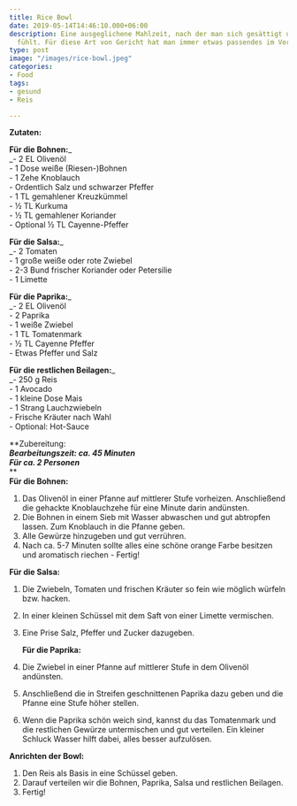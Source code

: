 ```yaml
---
title: Rice Bowl
date: 2019-05-14T14:46:10.000+06:00
description: Eine ausgeglichene Mahlzeit, nach der man sich gesättigt und voller Energie
  fühlt. Für diese Art von Gericht hat man immer etwas passendes im Vorratsschrank.
type: post
image: "/images/rice-bowl.jpeg"
categories:
- Food
tags:
- gesund
- Reis

---
```

**Zutaten:**

**Für die Bohnen:**_  
_- 2 EL Olivenöl  
\- 1 Dose weiße (Riesen-)Bohnen  
\- 1 Zehe Knoblauch  
\- Ordentlich Salz und schwarzer Pfeffer  
\- 1 TL gemahlener Kreuzkümmel  
\- ½ TL Kurkuma  
\- ½ TL gemahlener Koriander  
\- Optional ½ TL Cayenne-Pfeffer

**Für die Salsa:**_  
_- 2 Tomaten  
\- 1 große weiße oder rote Zwiebel  
\- 2-3 Bund frischer Koriander oder Petersilie  
\- 1 Limette

**Für die Paprika:**_  
_- 2 EL Olivenöl  
\- 2 Paprika  
\- 1 weiße Zwiebel  
\- 1 TL Tomatenmark  
\- ½ TL Cayenne Pfeffer  
\- Etwas Pfeffer und Salz

**Für die restlichen Beilagen:**_  
_- 250 g Reis  
\- 1 Avocado  
\- 1 kleine Dose Mais  
\- 1 Strang Lauchzwiebeln  
\- Frische Kräuter nach Wahl  
\- Optional: Hot-Sauce

**Zubereitung:  
**_Bearbeitungszeit: ca. 45 Minuten  
Für ca. 2 Personen_**  
**  
**Für die Bohnen:**

1. Das Olivenöl in einer Pfanne auf mittlerer Stufe vorheizen. Anschließend die gehackte Knoblauchzehe für eine Minute darin andünsten.
2. Die Bohnen in einem Sieb mit Wasser abwaschen und gut abtropfen lassen. Zum Knoblauch in die Pfanne geben.
3. Alle Gewürze hinzugeben und gut verrühren.
4. Nach ca. 5-7 Minuten sollte alles eine schöne orange Farbe besitzen und aromatisch riechen - Fertig!

**Für die Salsa:**

1. Die Zwiebeln, Tomaten und frischen Kräuter so fein wie möglich würfeln bzw. hacken.
2. In einer kleinen Schüssel mit dem Saft von einer Limette vermischen.
3. Eine Prise Salz, Pfeffer und Zucker dazugeben.

   **Für die Paprika:**
4. Die Zwiebel in einer Pfanne auf mittlerer Stufe in dem Olivenöl andünsten.
5. Anschließend die in Streifen geschnittenen Paprika dazu geben und die Pfanne eine Stufe höher stellen.
6. Wenn die Paprika schön weich sind, kannst du das Tomatenmark und die restlichen Gewürze untermischen und gut verteilen. Ein kleiner Schluck Wasser hilft dabei, alles besser aufzulösen.

**Anrichten der Bowl:**

1. Den Reis als Basis in eine Schüssel geben.
2. Darauf verteilen wir die Bohnen, Paprika, Salsa und restlichen Beilagen.
3. Fertig!